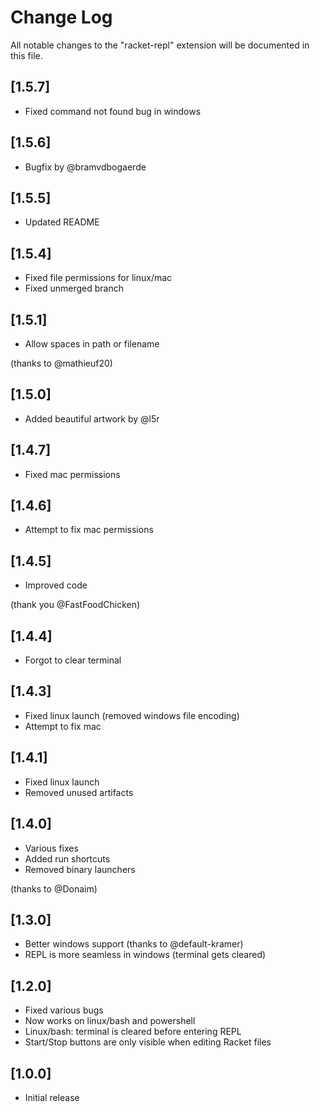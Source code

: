 # Change Log
All notable changes to the "racket-repl" extension will be documented in this file.

## [1.5.7]
- Fixed command not found bug in windows

## [1.5.6]
 - Bugfix by @bramvdbogaerde

## [1.5.5]
- Updated README

## [1.5.4]
- Fixed file permissions for linux/mac
- Fixed unmerged branch

## [1.5.1]
- Allow spaces in path or filename

(thanks to @mathieuf20)

## [1.5.0]
- Added beautiful artwork by @l5r

## [1.4.7]
- Fixed mac permissions

## [1.4.6]
- Attempt to fix mac permissions

## [1.4.5]
- Improved code

(thank you @FastFoodChicken)

## [1.4.4]
- Forgot to clear terminal

## [1.4.3]
- Fixed linux launch (removed windows file encoding)
- Attempt to fix mac

## [1.4.1]
- Fixed linux launch
- Removed unused artifacts

## [1.4.0]
- Various fixes
- Added run shortcuts
- Removed binary launchers

(thanks to @Donaim)

## [1.3.0]
- Better windows support (thanks to @default-kramer) 
- REPL is more seamless in windows (terminal gets cleared)

## [1.2.0]
- Fixed various bugs
- Now works on linux/bash and powershell
- Linux/bash: terminal is cleared before entering REPL
- Start/Stop buttons are only visible when editing Racket files

## [1.0.0]
- Initial release
